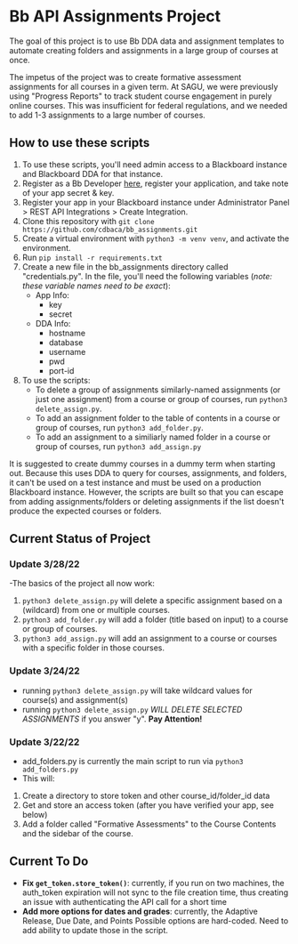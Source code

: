 # Bb API Assignments Project

The goal of this project is to use Bb DDA data and assignment templates
to automate creating folders and assignments in a large group of courses at once.

The impetus of the project was to create formative assessment assignments
for all courses in a given term. At SAGU, we were previously using "Progress Reports"
to track student course engagement in purely online courses. This was insufficient
for federal regulations, and we needed to add 1-3 assignments to a large number of courses.

## How to use these scripts

1. To use these scripts, you'll need admin access to a Blackboard instance and Blackboard DDA for that instance.
2. Register as a Bb Developer [here](https://developer.blackboard.com/), register your application, and take note of your app secret & key.
3. Register your app in your Blackboard instance under Administrator Panel > REST API Integrations > Create Integration.
4. Clone this repository with ```git clone https://github.com/cdbaca/bb_assignments.git```
5. Create a virtual environment with ```python3 -m venv venv```, and activate the environment.
6. Run ```pip install -r requirements.txt```
7. Create a new file in the bb_assignments directory called "credentials.py". In the file, you'll need the following 
variables (*note: these variable names need to be exact*):
   - App Info:
     - key 
     - secret 
   - DDA Info:
     - hostname 
     - database
     - username
     - pwd
     - port-id
8. To use the scripts:
   - To delete a group of assignments similarly-named assignments (or just one assignment) from a course or group of courses, run ```python3 delete_assign.py```.
   - To add an assignment folder to the table of contents in a course or group of courses, run ```python3 add_folder.py```.
   - To add an assignment to a similiarly named folder in a course or group of courses, run ```python3 add_assign.py```

It is suggested to create dummy courses in a dummy term when starting out. Because this uses DDA to query for courses, 
assignments, and folders, it can't be used on a test instance and must be used on a production Blackboard instance. However,
the scripts are built so that you can escape from adding assignments/folders or deleting assignments if the list doesn't 
produce the expected courses or folders.

## Current Status of Project

### Update 3/28/22

-The basics of the project all now work:
1. ```python3 delete_assign.py``` will delete a specific assignment based on a (wildcard) from one or multiple courses.
2. ```python3 add_folder.py``` will add a folder (title based on input) to a course or group of courses.
3. ```python3 add_assign.py``` will add an assignment to a course or courses with a specific folder in those courses.

### Update 3/24/22

- running ```python3 delete_assign.py``` will take wildcard values for course(s) and assignment(s)
- running ```python3 delete_assign.py``` *WILL DELETE SELECTED ASSIGNMENTS* if you answer "y". **Pay Attention!**

### Update 3/22/22

- add_folders.py is currently the main script to run via ```python3 add_folders.py```
- This will:
1. Create a directory to store token and other course_id/folder_id data
2. Get and store an access token (after you have verified your app, see below)
3. Add a folder called "Formative Assessments" to the Course Contents and the sidebar of the course.

## Current To Do

- **Fix ```get_token.store_token()```**: currently, if you run on two machines, the auth_token expiration will not sync to the file 
creation time, thus creating an issue with authenticating the API call for a short time
- **Add more options for dates and grades**: currently, the Adaptive Release, Due Date, and Points Possible options are
hard-coded. Need to add ability to update those in the script.